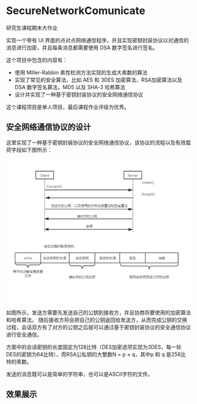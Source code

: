 # SecureNetworkComunicate

研究生课程期末大作业  

实现一个带有 UI 界面的点对点网络通信程序，并且实现密钥封装协议以对通信的消息进行加密，并且每条消息都需要使用 DSA 数字签名进行签名。  

这个项目中包含的内容有：
- 使用 Miller-Rabbin 素性检测方法实现的生成大素数的算法  
- 实现了常见的安全算法，比如 AES 和 3DES 加密算法，RSA加密算法以及DSA 数字签名算法，MD5 以及 SHA-3 哈希算法  
- 设计并实现了一种基于密钥封装协议的安全网络通信协议  

这个课程项目是单人项目，最后课程作业评级为优秀。

## 安全网络通信协议的设计

这里实现了一种基于密钥封装协议的安全网络通信协议，该协议的流程以及有效载荷字段如下图所示：  

![protocol](./image/密码学与安全协议大作业.png)

如图所示，发送方需要先发送自己的公钥到接收方，并且协商将要使用的加密算法和哈希算法。 随后接收方将会把自己的公钥返回给发送方，从而完成公钥的交换过程，会话双方有了对方的公钥之后就可以通过基于密钥封装协议的安全通信协议进行安全通信。  

方案中的会话密钥的长度固定为128比特（DES加密选项实现为3DES，每一轮DES的密钥为64比特），而RSA公私钥的大整数N = p × q，其中p 和 q 是256比特的素数。  

发送的消息既可以是简单的字符串，也可以是ASCII字符的文件。  

## 效果展示


  

